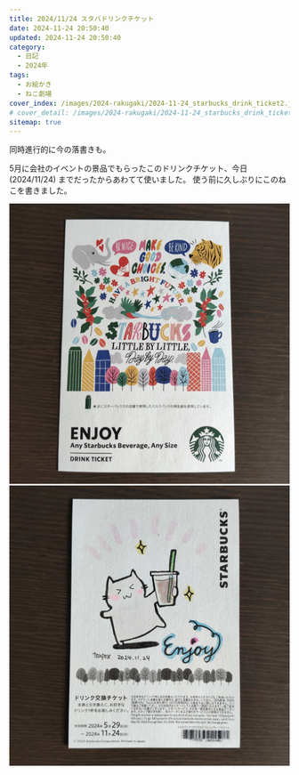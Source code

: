 ```yaml
---
title: 2024/11/24 スタバドリンクチケット
date: 2024-11-24 20:50:40
updated: 2024-11-24 20:50:40
category:
  - 日記
  - 2024年
tags:
  - お絵かき
  - ねこ劇場
cover_index: /images/2024-rakugaki/2024-11-24_starbucks_drink_ticket2.jpg
# cover_detail: /images/2024-rakugaki/2024-11-24_starbucks_drink_ticket2.jpg
sitemap: true
---
```


同時進行的に今の落書きも。

5月に会社のイベントの景品でもらったこのドリンクチケット、今日 (2024/11/24) までだったからあわてて使いました。
使う前に久しぶりにこのねこを書きました。

![](/images/2024-rakugaki/2024-11-24_starbucks_drink_ticket1.jpg)
![](/images/2024-rakugaki/2024-11-24_starbucks_drink_ticket2.jpg)


